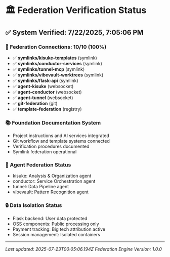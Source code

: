 # 🏛️ Federation Verification Status

## ✅ System Verified: 7/22/2025, 7:05:06 PM

### 🔗 Federation Connections: 10/10 (100%)

- ✅ **symlinks/kisuke-templates** (symlink)
- ✅ **symlinks/conductor-services** (symlink)
- ✅ **symlinks/tunnel-mcp** (symlink)
- ✅ **symlinks/vibevault-worktrees** (symlink)
- ✅ **symlinks/flask-api** (symlink)
- ✅ **agent-kisuke** (websocket)
- ✅ **agent-conductor** (websocket)
- ✅ **agent-tunnel** (websocket)
- ✅ **git-federation** (git)
- ✅ **template-federation** (registry)

### 📚 Foundation Documentation System
- Project instructions and AI services integrated
- Git workflow and template systems connected  
- Verification procedures documented
- Symlink federation operational

### 🤖 Agent Federation Status
- kisuke: Analysis & Organization agent
- conductor: Service Orchestration agent  
- tunnel: Data Pipeline agent
- vibevault: Pattern Recognition agent

### 🔒 Data Isolation Status
- Flask backend: User data protected
- OSS components: Public processing only
- Payment tracking: Big tech attribution active
- Session management: Isolated containers

---
*Last updated: 2025-07-23T00:05:06.194Z*
*Federation Engine Version: 1.0.0*
